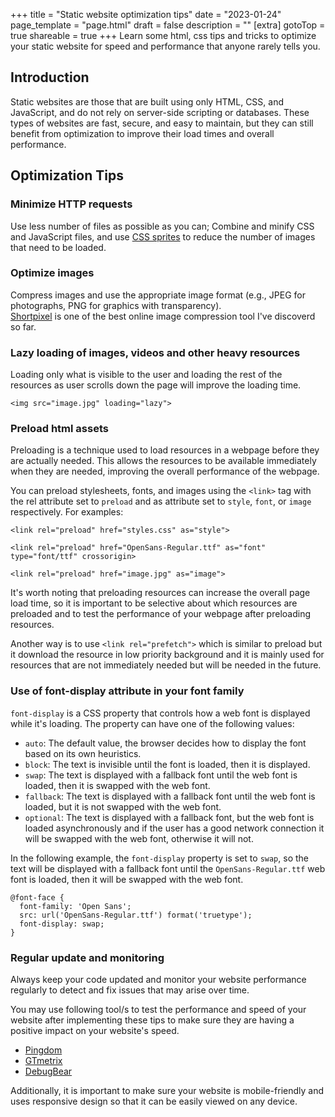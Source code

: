 +++
title = "Static website optimization tips"
date = "2023-01-24"
page_template = "page.html"
draft = false
description = ""
[extra]
gotoTop = true
shareable = true
+++
Learn some html, css tips and tricks to optimize your static website for speed and performance that anyone rarely tells you.
<!-- more -->

## Introduction
Static websites are those that are built using only HTML, CSS, and JavaScript, and do not rely on server-side scripting or databases. These types of websites are fast, secure, and easy to maintain, but they can still benefit from optimization to improve their load times and overall performance.

## Optimization Tips

### Minimize HTTP requests
Use less number of files as possible as you can; Combine and minify CSS and JavaScript files, and use [CSS sprites](https://www.w3schools.com/css/css_image_sprites.asp) to reduce the number of images that need to be loaded.

### Optimize images
Compress images and use the appropriate image format (e.g., JPEG for photographs, PNG for graphics with transparency).  
[Shortpixel](https://shortpixel.com/online-image-compression) is one of the best online image compression tool I've discoverd so far.

### Lazy loading of images, videos and other heavy resources
Loading only what is visible to the user and loading the rest of the resources as user scrolls down the page will improve the loading time.

```
<img src="image.jpg" loading="lazy">
```

### Preload html assets
Preloading is a technique used to load resources in a webpage before they are actually needed. This allows the resources to be available immediately when they are needed, improving the overall performance of the webpage.

You can preload stylesheets, fonts, and images using the `<link>` tag with the rel attribute set to `preload` and as attribute set to `style`, `font`, or `image` respectively. For examples:

```
<link rel="preload" href="styles.css" as="style">
```

```
<link rel="preload" href="OpenSans-Regular.ttf" as="font" type="font/ttf" crossorigin>
```

```
<link rel="preload" href="image.jpg" as="image">
```

It's worth noting that preloading resources can increase the overall page load time, so it is important to be selective about which resources are preloaded and to test the performance of your webpage after preloading resources.

Another way is to use `<link rel="prefetch">` which is similar to preload but it download the resource in low priority background and it is mainly used for resources that are not immediately needed but will be needed in the future.

### Use of font-display attribute in your font family
`font-display` is a CSS property that controls how a web font is displayed while it's loading. The property can have one of the following values:

- `auto`: The default value, the browser decides how to display the font based on its own heuristics.
- `block`: The text is invisible until the font is loaded, then it is displayed.
- `swap`: The text is displayed with a fallback font until the web font is loaded, then it is swapped with the web font.
- `fallback`: The text is displayed with a fallback font until the web font is loaded, but it is not swapped with the web font.
- `optional`: The text is displayed with a fallback font, but the web font is loaded asynchronously and if the user has a good network connection it will be swapped with the web font, otherwise it will not.

In the following example, the `font-display` property is set to `swap`, so the text will be displayed with a fallback font until the `OpenSans-Regular.ttf` web font is loaded, then it will be swapped with the web font.

```
@font-face {
  font-family: 'Open Sans';
  src: url('OpenSans-Regular.ttf') format('truetype');
  font-display: swap;
}
```

### Regular update and monitoring
Always keep your code updated and monitor your website performance regularly to detect and fix issues that may arise over time.

You may use following tool/s to test the performance and speed of your website after implementing these tips to make sure they are having a positive impact on your website's speed.
- [Pingdom](https://tools.pingdom.com)
- [GTmetrix](https://gtmetrix.com)
- [DebugBear](https://www.debugbear.com/test/website-speed)

Additionally, it is important to make sure your website is mobile-friendly and uses responsive design so that it can be easily viewed on any device.
